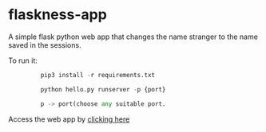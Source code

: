 # flaskness-app

A simple flask python web app that changes the name stranger to the name saved in the sessions.

To run it:
```python
         pip3 install -r requirements.txt

         python hello.py runserver -p {port}

         p -> port(choose any suitable port.
```

Access the web app by [clicking here](https://flaskness.herokuapp.com)
